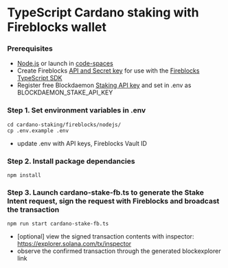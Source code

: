 
# TypeScript Cardano staking with Fireblocks wallet


### Prerequisites
  - [Node.js](https://nodejs.org/en/download/package-manager) or launch in [code-spaces](https://codespaces.new/Blockdaemon/demo-buildervault-stakingAPI?quickstart=1)
  - Create Fireblocks [API and Secret key](https://developers.fireblocks.com/docs/manage-api-keys) for use with the [Fireblocks TypeScript SDK](https://github.com/fireblocks/ts-sdk)
  - Register free Blockdaemon [Staking API key](https://docs.blockdaemon.com/reference/get-started-staking-api#step-1-sign-up-for-an-api-key) and set in .env as BLOCKDAEMON_STAKE_API_KEY


### Step 1. Set environment variables in .env
```shell
cd cardano-staking/fireblocks/nodejs/
cp .env.example .env
```
- update .env with API keys, Fireblocks Vault ID

### Step 2. Install package dependancies
```shell
npm install
```

### Step 3. Launch cardano-stake-fb.ts to generate the Stake Intent request, sign the request with Fireblocks and broadcast the transaction
```shell
npm run start cardano-stake-fb.ts
```
- [optional] view the signed transaction contents with inspector: https://explorer.solana.com/tx/inspector
- observe the confirmed transaction through the generated blockexplorer link
